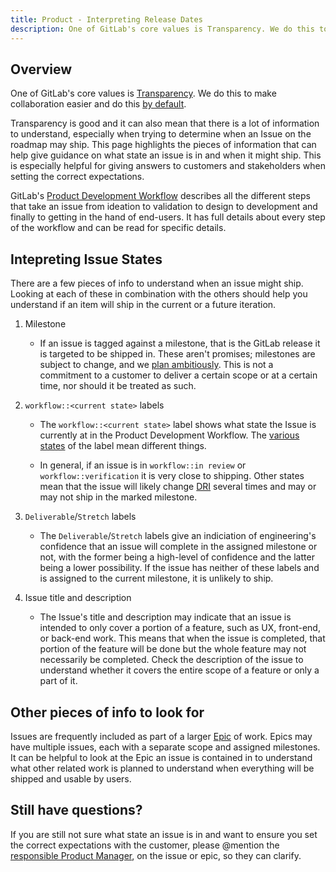 ```yaml
---
title: Product - Interpreting Release Dates
description: One of GitLab's core values is Transparency. We do this to make collaboration easier and do this by default.
---
```


## Overview

One of GitLab's core values is [Transparency](/handbook/values/#transparency).
We do this to make collaboration easier and do this [by default](/handbook/values/#public-by-default).

Transparency is good and it can also mean that there is a lot of information
to understand, especially when trying to determine when an Issue on the
roadmap may ship. This page highlights the pieces of information that can
help give guidance on what state an issue is in and when it might ship. This is
especially helpful for giving answers to customers and stakeholders when setting the correct
expectations.

GitLab's [Product Development Workflow](/handbook/product-development-flow/)
describes all the different steps that take an issue from ideation to
validation to design to development and finally to getting in the hand of
end-users. It has full details about every step of the workflow and can be
read for specific details.

## Intepreting Issue States

There are a few pieces of info to understand when an issue might ship. Looking
at each of these in combination with the others should help you understand
if an item will ship in the current or a future iteration.

1. Milestone

   - If an issue is tagged against a milestone, that is the GitLab release it is
   targeted to be shipped in. These aren't promises; milestones are subject to change, and we [plan ambitiously](/handbook/product/product-principles/#how-this-impacts-planning). This is not a commitment to a customer to deliver a certain scope or at a certain time, nor should it be treated as such.

1. `workflow::<current state>` labels

   - The `workflow::<current state>` label shows what state the Issue is currently
   at in the Product Development Workflow. The [various states](/handbook/product-development-flow/#workflow-summary)
   of the label mean different things.

   - In general, if an issue is in `workflow::in review`
     or `workflow::verification` it is very close to shipping. Other states mean
     that the issue will likely change [DRI](/handbook/people-group/directly-responsible-individuals/)
     several times and may or may not ship in the marked milestone.

1. `Deliverable`/`Stretch` labels

   - The `Deliverable`/`Stretch` labels give an indiciation of engineering's
     confidence that an issue will complete in the assigned milestone or not, with
     the former being a high-level of confidence and the latter being a lower
     possibility. If the issue has neither of these labels and is assigned to the
     current milestone, it is unlikely to ship.

1. Issue title and description

   - The Issue's title and description may indicate that an issue is intended
     to only cover a portion of a feature, such as UX, front-end, or back-end work.
     This means that when the issue is completed, that portion of the feature will
     be done but the whole feature may not necessarily be completed. Check the
     description of the issue to understand whether it covers the entire scope
     of a feature or only a part of it.

## Other pieces of info to look for

Issues are frequently included as part of a larger [Epic](https://docs.gitlab.com/ee/user/group/epics/)
of work. Epics may have multiple issues, each with a separate scope and
assigned milestones. It can be helpful to look at the Epic an issue is contained
in to understand what other related work is planned to understand when
everything will be shipped and usable by users.

## Still have questions?

If you are still not sure what state an issue is in and want to ensure you set
the correct expectations with the customer, please @mention the
[responsible Product Manager](/handbook/product/categories/),
on the issue or epic, so they can clarify.
